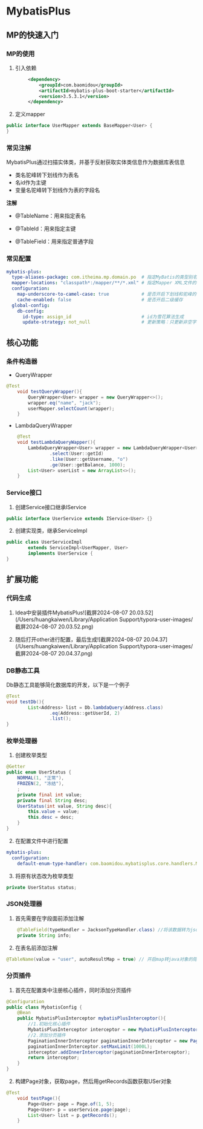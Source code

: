 # MybatisPlus

## MP的快速入门

### MP的使用

1. 引入依赖

```xml
        <dependency>
            <groupId>com.baomidou</groupId>
            <artifactId>mybatis-plus-boot-starter</artifactId>
            <version>3.5.3.1</version>
        </dependency>
```

2. 定义mapper

```java
public interface UserMapper extends BaseMapper<User> {
}
```

### 常见注解

MybatisPlus通过扫描实体类，并基于反射获取实体类信息作为数据库表信息

- 类名驼峰转下划线作为表名
- 名id作为主键
- 变量名驼峰转下划线作为表的字段名

**注解**

- @TableName：用来指定表名

- @TableId：用来指定主键

- @TableField：用来指定普通字段

### 常见配置

```yaml
mybatis-plus:
  type-aliases-package: com.itheima.mp.domain.po  # 指定MyBatis的类型别名包
  mapper-locations: "classpath*:/mapper/**/*.xml" # 指定Mapper XML文件的位置
  configuration:
    map-underscore-to-camel-case: true            # 是否开启下划线和驼峰的映射
    cache-enabled: false                          # 是否开启二级缓存
  global-config:
    db-config:
      id-type: assign_id                          # id为雪花算法生成
      update-strategy: not_null                   # 更新策略：只更新非空字段
```

## 核心功能

### 条件构造器

- QueryWrapper

```java
@Test
    void testQueryWrapper(){
        QueryWrapper<User> wrapper = new QueryWrapper<>();
        wrapper.eq("name", "jack");
        userMapper.selectCount(wrapper);
    }
```

- LambdaQueryWrapper

```java
    @Test
    void testLambdaQueryWapper(){
        LambdaQueryWrapper<User> wrapper = new LambdaQueryWrapper<User>()
                .select(User::getId)
                .like(User::getUsername, "o")
                .ge(User::getBalance, 1000);
        List<User> userList = new ArrayList<>();
    }
```

### Service接口

1. 创建Service接口继承IService

```java
public interface UserService extends IService<User> {}
```

2. 创建实现类，继承ServiceImpl

```java
public class UserServiceImpl
        extends ServiceImpl<UserMapper, User>
        implements UserService {
}
```

## 扩展功能

### 代码生成

1. Idea中安装插件MybatisPlus![截屏2024-08-07 20.03.52](/Users/huangkaiwen/Library/Application Support/typora-user-images/截屏2024-08-07 20.03.52.png)

2. 随后打开other进行配置，最后生成![截屏2024-08-07 20.04.37](/Users/huangkaiwen/Library/Application Support/typora-user-images/截屏2024-08-07 20.04.37.png)

### DB静态工具

Db静态工具能够简化数据库的开发，以下是一个例子

```java
@Test
void testDb(){
        List<Address> list = Db.lambdaQuery(Address.class)
                .eq(Address::getUserId, 2)
                .list();
}
```

### 枚举处理器

1. 创建枚举类型

```java
@Getter
public enum UserStatus {
    NORMAL(1, "正常"),
    FROZEN(2, "冻结"),
    ;
    private final int value;
    private final String desc;
    UserStatus(int value, String desc){
        this.value = value;
        this.desc = desc;
    }
}
```

2. 在配置文件中进行配置

```yaml
mybatis-plus:
  configuration:
    default-enum-type-handler: com.baomidou.mybatisplus.core.handlers.MybatisEnumTypeHandler
```

3. 将原有状态改为枚举类型

```java
private UserStatus status;
```

### JSON处理器

1. 首先需要在字段面前添加注解

```java
    @TableField(typeHandler = JacksonTypeHandler.class) //将该数据转为json数据
    private String info;
```

2. 在表名前添加注解

```java
@TableName(value = "user", autoResultMap = true) // 开启map转java对象的隐射
```

### 分页插件

1. 首先在配置类中注册核心插件，同时添加分页插件

```java
@Configuration
public class MybatisConfig {
    @Bean
    public MybatisPlusInterceptor mybatisPlusInterceptor(){
        //1.初始化核心插件
        MybatisPlusInterceptor interceptor = new MybatisPlusInterceptor();
        //2.添加分页插件
        PaginationInnerInterceptor paginationInnerInterceptor = new PaginationInnerInterceptor();
        paginationInnerInterceptor.setMaxLimit(1000L);
        interceptor.addInnerInterceptor(paginationInnerInterceptor);
        return interceptor;
    }
}
```

2. 构建Page对象，获取page，然后用getRecords函数获取USer对象

```java
@Test
    void testPage(){
        Page<User> page = Page.of(1, 5);
        Page<User> p = userService.page(page);
        List<User> list = p.getRecords();
    }
```

